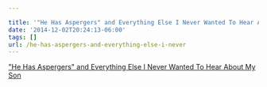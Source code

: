```yaml
---

title: '"He Has Aspergers" and Everything Else I Never Wanted To Hear About My Son'
date: '2014-12-02T20:24:13-06:00'
tags: []
url: /he-has-aspergers-and-everything-else-i-never
---
```

<a href="http://samaraspeaks.wordpress.com/2014/11/05/he-has-aspergers-and-everything-else-i-never-wanted-to-hear-about-my-son/">"He Has Aspergers" and Everything Else I Never Wanted To Hear About My Son</a><br/>
